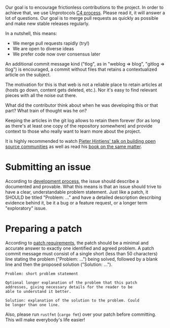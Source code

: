 Our goal is to encourage frictionless contributions to the project. In order to
achieve that, we use Unprotocols [C4 process](https://rfc.unprotocols.org/spec:1/C4).
Please read it, it will answer a lot of questions. Our goal is to merge pull requests
as quickly as possible and make new stable releases regularly. 

In a nutshell, this means:

* We merge pull requests rapidly (try!)
* We are open to diverse ideas
* We prefer code now over consensus later

An additional commit message kind ("tlog", as in "weblog => blog", "gitlog =>
tlog") is encouraged, a commit without files that retains a contextualized
article on the subject. 

The motivation for this is that web is not a reliable place to retain articles
at (hosts go down, content gets deleted, etc.). Nor it's easy to find relevant
pieces with all the noise out there.

What did the contributor think about when he was developing this or that
part? What train of thought was he on?

Keeping the articles in the git log allows to retain them forever (for as long
as there's at least one copy of the repository somewhere) and provide
context to those who really want to learn more about the project. 

It is highly recommended to watch [Pieter Hintjens' talk on building open
source communities](https://www.youtube.com/watch?v=uzxcILudFWM) as well as
read his [book on the same
matter](https://www.gitbook.com/book/hintjens/social-architecture/details).

# Submitting an issue

According to [development process](https://rfc.unprotocols.org/spec:1/C4#24-development-process),
the issue should describe a documented and provable. What this means is that an
issue should trive to have a clear, understandable problem statement. Just like
a patch, it SHOULD be titled "Problem: ..." and have a detailed description
describing evidence behind it, be it a bug or a feature request, or a longer
term "exploratory" issue.

# Preparing a patch

According to [patch requirements](https://rfc.unprotocols.org/spec:1/C4#23-patch-requirements),
the patch should be a minimal and accurate answer to exactly one identified and
agreed problem. A patch commit message must consist of a single short (less
than 50 characters) line stating the problem ("Problem: ...") being solved,
followed by a blank line and then the proposed solution ("Solution: ...").

```
Problem: short problem statement

Optional longer explanation of the problem that this patch
addresses, giving necessary details for the reader to be
able to understand it better.

Solution: explanation of the solution to the problem. Could
be longer than one line.
```

Also, please run `rustfmt` (`cargo fmt`) over your patch before committing.
This will make everybody's life easier!  
